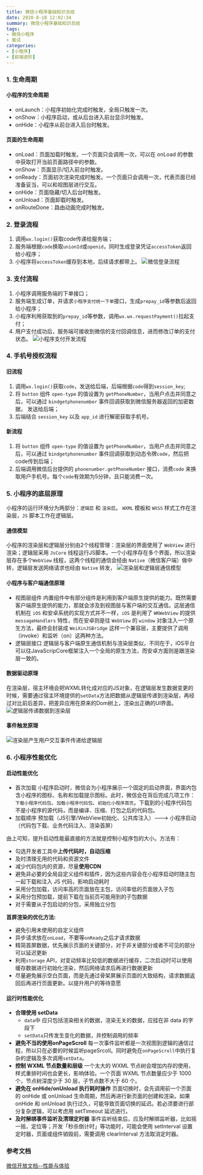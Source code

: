 ```yaml
---
title: 微信小程序基础知识总结
date: 2020-8-18 12:02:34
summary: 微信小程序基础知识总结
tags:
- 微信小程序
- 面试
categories:
- [小程序]
- [前端进阶]
---
```


### 1. 生命周期
#### 小程序的生命周期
- onLaunch：小程序初始化完成时触发，全局只触发一次。
- onShow：小程序启动，或从后台进入前台显示时触发。
- onHide：小程序从前台进入后台时触发。

#### 页面的生命周期
- onLoad：页面加载时触发。一个页面只会调用一次，可以在 onLoad 的参数中获取打开当前页面路径中的参数。
- onShow：页面显示/切入前台时触发。
- onReady：页面初次渲染完成时触发。一个页面只会调用一次，代表页面已经准备妥当，可以和视图层进行交互。
- onHide：页面隐藏/切入后台时触发。
- onUnload：页面卸载时触发。
- onRouteDone：路由动画完成时触发。

### 2. 登录流程
1. 调用`wx.login()`获取code传递给服务端；
2. 服务端根据`code`换取`unionId`或`openid`，同时生成登录凭证`accessToken`返回给小程序；
3. 小程序将`accessToken`缓存到本地，后续请求都带上。
![微信登录流程](https://res.wx.qq.com/wxdoc/dist/assets/img/api-login.2fcc9f35.jpg)

### 3. 支付流程
1. 小程序调用服务端的下单接口；
2. 服务端生成订单，并请求`小程序支付统一下单`接口，生成`prepay_id`等参数后返回给小程序；
3. 小程序利用获取到的`prepay_id`等参数，调用`wx.wx.requestPayment()`拉起支付；
4. 用户支付成功后，服务端可接收到微信的支付回调信息，进而修改订单的支付状态。
![小程序支付开发流程](https://pay.weixin.qq.com/wiki/doc/apiv3/assets/img/pay/wechatpay/6_2.png)

### 4. 手机号授权流程
#### 旧流程
1. 调用`wx.login()`获取`code`，发送给后端，后端根据`code`得到`session_key`;
2. 将 `button` 组件 `open-type` 的值设置为 `getPhoneNumber`，当用户点击并同意之后，可以通过 `bindgetphonenumber` 事件回调获取到微信服务器返回的加密数据， 发送给后端；
3. 后端结合 `session_key` 以及 `app_id` 进行解密获取手机号。

#### 新流程
1. 将 `button` 组件 `open-type` 的值设置为 `getPhoneNumber`，当用户点击并同意之后，可以通过 `bindgetphonenumber` 事件回调获取到动态令牌`code`，然后把code传到后端；
2. 后端调用微信后台提供的 `phonenumber.getPhoneNumber` 接口，消费`code` 来换取用户手机号。每个`code`有效期为5分钟，且只能消费一次。

### 5. 小程序的底层原理
小程序的运行环境分为两部分：`逻辑层` 和 `渲染层`。 `WXML` 模板和 `WXSS` 样式工作在渲染层，`JS` 脚本工作在逻辑层。

#### 通信模型
小程序的渲染层和逻辑层分别由2个线程管理：渲染层的界面使用了 `WebView` 进行渲染；逻辑层采用 `JsCore` 线程运行JS脚本。一个小程序存在多个界面，所以渲染层存在多个`WebView` 线程，这两个线程的通信会经由 `Native`（微信客户端）做中转，逻辑层发送网络请求也经由 `Native` 转发，
![渲染层和逻辑层通信模型](https://s1.ax1x.com/2023/03/19/ppY0f2V.png)

#### 小程序与客户端通信原理
- 视图层组件
内置组件中有部分组件是利用到客户端原生提供的能力。既然需要客户端原生提供的能力，那就会涉及到视图层与客户端的交互通信。这层通信机制在 `iOS` 和安卓系统的实现方式并不一样，`iOS` 是利用了 `WKWebView` 的提供 `messageHandlers` 特性，而在安卓则是往 `WebView` 的 `window` 对象注入一个原生方法，最终会封装成 `WeiXinJSBridge` 这样一个兼容层，主要提供了调用（invoke）和监听（on）这两种方法。
- 逻辑层接口
逻辑层与客户端原生通信机制与渲染层类似，不同在于，iOS平台可以往JavaScripCore框架注入一个全局的原生方法，而安卓方面则是跟渲染层一致的。

#### 数据驱动原理
在渲染层，宿主环境会把WXML转化成对应的JS对象，在逻辑层发生数据变更的时候，需要通过宿主环境提供的`setData`方法把数据从逻辑层传递到渲染层，再经过对比前后差异，把差异应用在原来的Dom树上，渲染出正确的UI界面。
![逻辑层传递数据到渲染层](https://s1.ax1x.com/2023/03/19/ppY0ob4.png)

#### 事件触发原理
![渲染层产生用户交互事件传递给逻辑层](https://s1.ax1x.com/2023/03/19/ppYc0Fe.png)

### 6. 小程序性能优化
#### 启动性能优化
- 首次加载
小程序启动时，微信会为小程序展示一个固定的启动界面，界面内包含小程序的图标、名称和加载提示图标。此时，微信会在背后完成几项工作：`下载小程序代码包`、`加载小程序代码包`、`初始化小程序首页`。下载到的小程序代码包不是小程序的源代码，而是编译、压缩、打包之后的代码包。
- 加载顺序
 预加载（JS引擎/WebView初始化、公共库注入）---> 小程序启动（代码包下载、业务代码注入、渲染首屏）

由上可知，提升启动性能最直接的方法就是控制小程序包的大小。方法有：
- 勾选开发者工具中**上传代码时，自动压缩**
- 及时清理无用的代码和资源文件
- 减少代码包内的资源，尽量**使用CDN**
- 避免非必要的全局自定义组件和插件，因为这些内容会在小程序启动时随主包一起下载和注入 JS 代码，影响启动耗时
- 采用分包加载，访问率高的页面放在主包，访问率低的页面放入子包
- 采用分包预加载，提前下载在当前页可能用到的子包数据
- 对于需要从子包启动的分包，采用独立分包

**首屏渲染的优化方法:**
- 避免引用未使用的自定义组件
- 异步请求放在`onLoad`，不要等`onReady`之后才请求数据
- 精简首屏数据，优先展示页面的关键部分，对于非关键部分或者不可见的部分可以延迟更新
- 利用`storage` API，对变动频率比较低的数据进行缓存，二次启动时可以使用缓存数据进行初始化渲染，然后网络请求后再进行数据更新
- 尽量避免展示空白页面，而是先通过骨架屏展示页面的大致结构，请求数据返回后再进行页面更新。以提升用户的等待意愿

#### 运行时性能优化
- **合理使用 setData**
  - `data`中 应只包括渲染相关的数据，渲染无关的数据，应挂在非 data 的字段下
  - `setData`只传发生变化的数据，并控制调用的频率
- **避免不当的使用onPageScroll**
每一次事件监听都是一次视图到逻辑的通信过程，所以只在必要的时候监听pageSrcoll。同时避免在`onPageScroll`中执行复杂的逻辑及多次调用`setData`。
- **控制 WXML 节点数量和层级**
一个太大的 WXML 节点树会增加内存的使用，样式重排时间也会更长，影响体验。一个页面 WXML 节点数量应少于 1000 个，节点树深度少于 30 层，子节点数不大于 60 个。
- **避免在 onHide/onUnload 执行耗时操作**
页面切换时，会先调用前一个页面的 onHide 或 onUnload 生命周期，然后再进行新页面的创建和渲染。如果 onHide 和 onUnload 执行过久，可能导致页面切换的延迟。若必须要进行部分复杂逻辑，可以考虑用 setTimeout 延迟进行。
- **及时解绑事件监听及清理定时器**
事件监听结束后，应及时解绑监听器，比如摇一摇，定位等；开发「秒杀倒计时」等功能时，可能会使用 setInterval 设置定时器，页面或组件销毁前，需要调用 clearInterval 方法取消定时器。


### 参考文档
[微信开放文档--性能与体验](https://developers.weixin.qq.com/miniprogram/dev/framework/performance/tips/start.html)